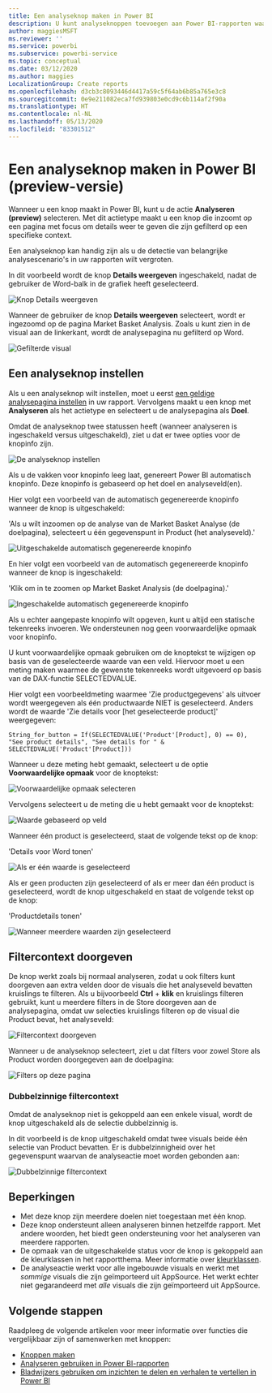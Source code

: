 ```yaml
---
title: Een analyseknop maken in Power BI
description: U kunt analyseknoppen toevoegen aan Power BI-rapporten waarmee uw rapporten zich als apps gedragen en zo de betrokkenheid bij gebruikers verdiepen.
author: maggiesMSFT
ms.reviewer: ''
ms.service: powerbi
ms.subservice: powerbi-service
ms.topic: conceptual
ms.date: 03/12/2020
ms.author: maggies
LocalizationGroup: Create reports
ms.openlocfilehash: d3cb3c8093446d4417a59c5f64ab6b85a765e3c8
ms.sourcegitcommit: 0e9e211082eca7fd939803e0cd9c6b114af2f90a
ms.translationtype: HT
ms.contentlocale: nl-NL
ms.lasthandoff: 05/13/2020
ms.locfileid: "83301512"
---
```

# <a name="create-a-drill-through-button-in-power-bi-preview"></a>Een analyseknop maken in Power BI (preview-versie)

Wanneer u een knop maakt in Power BI, kunt u de actie **Analyseren (preview)** selecteren. Met dit actietype maakt u een knop die inzoomt op een pagina met focus om details weer te geven die zijn gefilterd op een specifieke context.

Een analyseknop kan handig zijn als u de detectie van belangrijke analysescenario's in uw rapporten wilt vergroten.

In dit voorbeeld wordt de knop **Details weergeven** ingeschakeld, nadat de gebruiker de Word-balk in de grafiek heeft geselecteerd.

![Knop Details weergeven](media/desktop-drill-through-buttons/power-bi-drill-through-visual-button.png)

Wanneer de gebruiker de knop **Details weergeven** selecteert, wordt er ingezoomd op de pagina Market Basket Analysis. Zoals u kunt zien in de visual aan de linkerkant, wordt de analysepagina nu gefilterd op Word.

![Gefilterde visual](media/desktop-drill-through-buttons/power-bi-drill-through-destination.png)

## <a name="set-up-a-drill-through-button"></a>Een analyseknop instellen

Als u een analyseknop wilt instellen, moet u eerst [een geldige analysepagina instellen](desktop-drillthrough.md) in uw rapport. Vervolgens maakt u een knop met **Analyseren** als het actietype en selecteert u de analysepagina als **Doel**.

Omdat de analyseknop twee statussen heeft (wanneer analyseren is ingeschakeld versus uitgeschakeld), ziet u dat er twee opties voor de knopinfo zijn.

![De analyseknop instellen](media/desktop-drill-through-buttons/power-bi-create-drill-through-button.png)

Als u de vakken voor knopinfo leeg laat, genereert Power BI automatisch knopinfo. Deze knopinfo is gebaseerd op het doel en analyseveld(en).

Hier volgt een voorbeeld van de automatisch gegenereerde knopinfo wanneer de knop is uitgeschakeld:

'Als u wilt inzoomen op de analyse van de Market Basket Analyse (de doelpagina), selecteert u één gegevenspunt in Product (het analyseveld).'

![Uitgeschakelde automatisch gegenereerde knopinfo](media/desktop-drill-through-buttons/power-bi-drill-through-tooltip-disabled.png)

En hier volgt een voorbeeld van de automatisch gegenereerde knopinfo wanneer de knop is ingeschakeld:

'Klik om in te zoomen op Market Basket Analysis (de doelpagina).'

![Ingeschakelde automatisch gegenereerde knopinfo](media/desktop-drill-through-buttons/power-bi-drill-through-visual-button.png)

Als u echter aangepaste knopinfo wilt opgeven, kunt u altijd een statische tekenreeks invoeren. We ondersteunen nog geen voorwaardelijke opmaak voor knopinfo.

U kunt voorwaardelijke opmaak gebruiken om de knoptekst te wijzigen op basis van de geselecteerde waarde van een veld. Hiervoor moet u een meting maken waarmee de gewenste tekenreeks wordt uitgevoerd op basis van de DAX-functie SELECTEDVALUE.

Hier volgt een voorbeeldmeting waarmee 'Zie productgegevens' als uitvoer wordt weergegeven als één productwaarde NIET is geselecteerd. Anders wordt de waarde 'Zie details voor [het geselecteerde product]' weergegeven:

```
String_for_button = If(SELECTEDVALUE('Product'[Product], 0) == 0), "See product details", "See details for " & SELECTEDVALUE('Product'[Product]))
```

Wanneer u deze meting hebt gemaakt, selecteert u de optie **Voorwaardelijke opmaak** voor de knoptekst:

![Voorwaardelijke opmaak selecteren](media/desktop-drill-through-buttons/power-bi-button-conditional-tooltip.png)

Vervolgens selecteert u de meting die u hebt gemaakt voor de knoptekst:

![Waarde gebaseerd op veld](media/desktop-drill-through-buttons/power-bi-conditional-measure.png)

Wanneer één product is geselecteerd, staat de volgende tekst op de knop:

'Details voor Word tonen'

![Als er één waarde is geselecteerd](media/desktop-drill-through-buttons/power-bi-conditional-button-text.png)

Als er geen producten zijn geselecteerd of als er meer dan één product is geselecteerd, wordt de knop uitgeschakeld en staat de volgende tekst op de knop:

'Productdetails tonen'

![Wanneer meerdere waarden zijn geselecteerd](media/desktop-drill-through-buttons/power-bi-button-conditional-text-2.png)

## <a name="pass-filter-context"></a>Filtercontext doorgeven

De knop werkt zoals bij normaal analyseren, zodat u ook filters kunt doorgeven aan extra velden door de visuals die het analyseveld bevatten kruislings te filteren. Als u bijvoorbeeld **Ctrl** + **klik** en kruislings filteren gebruikt, kunt u meerdere filters in de Store doorgeven aan de analysepagina, omdat uw selecties kruislings filteren op de visual die Product bevat, het analyseveld:

![Filtercontext doorgeven](media/desktop-drill-through-buttons/power-bi-cross-filter-drill-through-button.png)

Wanneer u de analyseknop selecteert, ziet u dat filters voor zowel Store als Product worden doorgegeven aan de doelpagina:

![Filters op deze pagina](media/desktop-drill-through-buttons/power-bi-button-filters-passed-through.png)

### <a name="ambiguous-filter-context"></a>Dubbelzinnige filtercontext

Omdat de analyseknop niet is gekoppeld aan een enkele visual, wordt de knop uitgeschakeld als de selectie dubbelzinnig is.

In dit voorbeeld is de knop uitgeschakeld omdat twee visuals beide één selectie van Product bevatten. Er is dubbelzinnigheid over het gegevenspunt waarvan de analyseactie moet worden gebonden aan:

![Dubbelzinnige filtercontext](media/desktop-drill-through-buttons/power-bi-button-disabled-ambiguity.png)

## <a name="limitations"></a>Beperkingen

- Met deze knop zijn meerdere doelen niet toegestaan met één knop.
- Deze knop ondersteunt alleen analyseren binnen hetzelfde rapport. Met andere woorden, het biedt geen ondersteuning voor het analyseren van meerdere rapporten.
- De opmaak van de uitgeschakelde status voor de knop is gekoppeld aan de kleurklassen in het rapportthema. Meer informatie over [kleurklassen](desktop-report-themes.md#setting-structural-colors).
- De analyseactie werkt voor alle ingebouwde visuals en werkt met *sommige* visuals die zijn geïmporteerd uit AppSource. Het werkt echter niet gegarandeerd met *alle* visuals die zijn geïmporteerd uit AppSource.

## <a name="next-steps"></a>Volgende stappen
Raadpleeg de volgende artikelen voor meer informatie over functies die vergelijkbaar zijn of samenwerken met knoppen:

* [Knoppen maken](desktop-buttons.md)
* [Analyseren gebruiken in Power BI-rapporten](desktop-drillthrough.md)
* [Bladwijzers gebruiken om inzichten te delen en verhalen te vertellen in Power BI](desktop-bookmarks.md)

